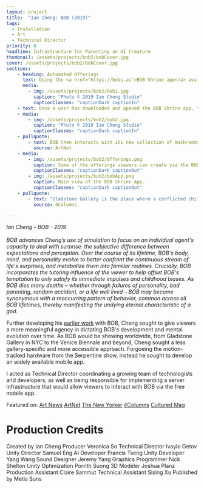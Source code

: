 ```yaml
---
layout: project
title:  "Ian Cheng: BOB (2019)"
tags:
  - Installation
  - Art
  - Technical Director
priority: 0
headline: Infrastructure for Parenting an AI Creature
thumbnail: /assets/projects/bob2/bobCover.jpg
cover: /assets/projects/bob2/bobCover.jpg
sections:
    - heading: Automated Offerings
      text: Using the <a href="https://bobs.ai">BOB Shrine app</a> available on the iOS App Store and Google Play, viewers could craft "offerings" to BOB that would impact the way that BOB learns and grows. Once an offering is created, a viewer's app would continue to produce these offerings in the hopes of earning blessings from BOB.
      media:
        - img: /assets/projects/bob2/bob1.jpg
          caption: "Photo © 2019 Ian Cheng Studio"
          captionClasses: "captionDark captionIn"
    - text: Once a user has downloaded and opened the BOB Shrine app, their shrine appears as a star floating in a constelation in BOB's world. Based on BOB's current mood, desires, curiosity, and prior experiences, BOB may or may not choose your star, opening up a portal and collecting the offerings you have produced.
    - media:
        - img: /assets/projects/bob2/bob2.jpg
          caption: "Photo © 2019 Ian Cheng Studio"
          captionClasses: "captionDark captionIn"
    - pullquote:
        - text: BOB then interacts with its new collection of mushrooms, starfish, and orbs, snarfing them down or batting them around the floor. Sometimes BOB will be blown apart by one of the more lethal offerings and “die,” only to respawn.
          source: ArtNet
    - media:
        - img: /assets/projects/bob2/Offerings.png
          caption: Some of the offerings viewers can create via the BOB Shrine App.
          captionClasses: "captionDark captionOut"
        - img: /assets/projects/bob2/bobApp.png
          caption: Main view of the BOB Shrine App.
          captionClasses: "captionDark captionOut"
    - pullquote:
        - text: "Gladstone Gallery is the place where a conflicted childlike creature is waiting to receive gifts provided by us, its doting parents, but it’s also the temple where a moody deity resides. The icons of traditional religion are not placed in consecrated buildings to be on display; they are the vehicles of a transcendent gaze. ... At night, at home, I opened the application. I received a notification: BOB had accepted my offerings. I was relieved. I imagined my starfish silently falling on the platform where the creature moved, ominous, beautiful, puerile."
          source: 4Columns

---
```

<i>Ian Cheng - BOB - 2019<br><br>
BOB advances Cheng’s use of simulation to focus on an individual agent's capacity to deal with surprise: the subjective difference between expectations and perception. Over the course of its lifetime, BOB's body, mind, and personality evolve to better confront the continuous stream of life's surprises, and metabolize them into familiar routines. Crucially, BOB incorporates the tutoring influence of the viewer to help offset BOB's temptation to only satisfy its immediate impulses and childhood biases. As BOB dies many deaths – whether through failures of personality, bad parenting, random accident, or a life well lived – BOB may become synonymous with a reoccurring pattern of behavior, common across all BOB lifetimes, thereby manifesting the undying eternal characteristic of a god.</i>

Further developing his [earlier work](bob2018) with BOB, Cheng sought to give viewers a more meaningful agency in dictating BOB's development and mental evolution over time. As BOB would be showing worldwide, from Gladstone Gallery in NYC to the Venice Biennale and beyond, Cheng sought a less gallery-specific and more accessible approach. Forgoeing the motion-tracked hardware from the Serpentine show, instead he sought to develop an widely available mobile app.

I acted as Technical Director coordinating a growing team of technologists and developers, as well as being responsible for implementing a server infrastructure that would allow viewers to interact with BOB via the free mobile app.

Featured on:
[Art News](http://www.artnews.com/2019/02/04/ian-cheng-gladstone-bob-artificial-intelligence/)
[ArtNet](https://news.artnet.com/exhibitions/ian-cheng-bob-gladstone-1488823)
[The New Yorker](https://www.newyorker.com/goings-on-about-town/art/ian-cheng)
[4Columns](http://4columns.org/laddaga-reinaldo/ian-cheng)
[Cultured Mag](https://www.culturedmag.com/ian-cheng/)

<div class="medSpacer"></div>

<h1>Production Credits</h1>
<div class='creditsTable'>
<span class='creditsRow'><span class='left'>Created by</span>
<span class='right'>Ian Cheng</span></span>
<span class='creditsRow'><span class='left'>Producer</span>
<span class='right'>Veronica So</span></span>
<span class='creditsRow'><span class='left'>Technical Director</span>
<span class='right'>Ivaylo Getov</span></span>
<span class='creditsRow'><span class='left'>Unity Director</span>
<span class='right'>Samuel Eng</span></span>
<span class='creditsRow'><span class='left'>AI Developer</span>
<span class='right'>Francis Tseng</span></span>
<span class='creditsRow'><span class='left'>Unity Developer</span>
<span class='right'>Yang Wang</span></span>
<span class='creditsRow'><span class='left'>Sound Designer</span>
<span class='right'>Jeremy Yang</span></span>
<span class='creditsRow'><span class='left'>Graphics Programmer</span>
<span class='right'>Nick Shelton</span></span>
<span class='creditsRow'><span class='left'>Unity Optimization</span>
<span class='right'>Porrith Suong</span></span>
<span class='creditsRow'><span class='left'>3D Modeler</span>
<span class='right'>Joshua Planz</span></span>
<span class='creditsRow'><span class='left'>Production Assistant</span>
<span class='right'>Claire Sammut</span></span>
<span class='creditsRow'><span class='left'>Technical Assistant</span>
<span class='right'>Sixing Xu</span></span>
<span class='creditsRow'><span class='left'>Published by</span>
<span class='right'>Metis Suns</span></span>
</div>
